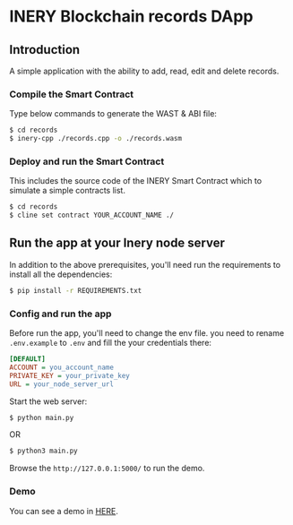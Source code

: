 # INERY Blockchain records DApp

## Introduction

A simple application with the ability to add, read, edit and delete records.

### Compile the Smart Contract

Type below commands to generate the WAST & ABI file:

```bash
$ cd records
$ inery-cpp ./records.cpp -o ./records.wasm
```

### Deploy and run the Smart Contract

This includes the source code of the INERY Smart Contract which to simulate a simple contracts list.

```bash
$ cd records
$ cline set contract YOUR_ACCOUNT_NAME ./
```

## Run the app at your Inery node server

In addition to the above prerequisites, you'll need run the requirements to install all the dependencies:

```bash
$ pip install -r REQUIREMENTS.txt
```

### Config and run the app

Before run the app, you'll need to change the env file. you need to rename `.env.example` to `.env` and fill the your credentials there:

```ini
[DEFAULT]
ACCOUNT = you_account_name
PRIVATE_KEY = your_private_key
URL = your_node_server_url
```

Start the web server:

```bash
$ python main.py
```

OR

```bash
$ python3 main.py
```

Browse the `http://127.0.0.1:5000/` to run the demo.


### Demo
You can see a demo in [HERE](TBA).